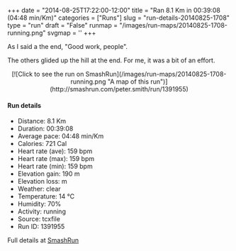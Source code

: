 +++
date = "2014-08-25T17:22:00-12:00"
title = "Ran 8.1 Km in 00:39:08 (04:48 min/Km)"
categories = ["Runs"]
slug = "run-details-20140825-1708"
type = "run"
draft = "False"
runmap = "/images/run-maps/20140825-1708-running.png"
svgmap = '<polyline points="0 55, 3 53, 5 61, 10 58, 18 48, 22 47, 26 44, 29 44, 35 47, 36 47, 40 43, 41 40, 53 40, 54 40, 54 40, 62 40, 66 41, 69 44, 78 52, 85 55, 93 56, 96 56, 99 55, 100 55, 91 56, 84 54, 78 51, 66 42, 62 40, 56 40, 42 40, 41 43, 35 47, 30 44, 24 45, 18 49, 5 61, 4 59, 3 53, 0 54">'
+++

As I said a the end, "Good work, people". 

The others glided up the hill at the end. For me, it was a bit of an effort. 



<!--more-->

<center>
[![Click to see the run on SmashRun](/images/run-maps/20140825-1708-running.png "A map of this run")](http://smashrun.com/peter.smith/run/1391955)
</center>

#### Run details

* Distance: 8.1 Km
* Duration: 00:39:08
* Average pace: 04:48 min/Km
* Calories: 721 Cal
* Heart rate (ave): 159 bpm
* Heart rate (max): 159 bpm
* Heart rate (min): 159 bpm
* Elevation gain: 190 m
* Elevation loss:  m
* Weather: clear
* Temperature: 14 &deg;C
* Humidity: 70%
* Activity: running
* Source: tcxfile
* Run ID: 1391955

Full details at [SmashRun](http://smashrun.com/peter.smith/run/1391955)